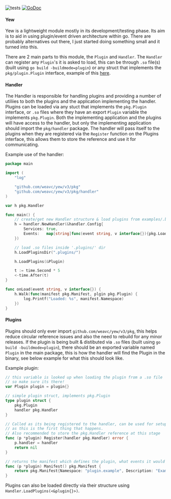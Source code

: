 ![tests](https://github.com/weavc/yew/workflows/Go/badge.svg?branch=master) 
[![GoDoc](https://img.shields.io/static/v1?label=godoc&message=reference&color=blue)](https://pkg.go.dev/github.com/weavc/yew)

#### Yew

Yew is a lightweight module mostly in its development/testing phase. Its aim is to aid in using plugin/event driven architecture within go. There are probably alternatives out there, I just started doing something small and it turned into this.

There are 2 main parts to this module, the `Plugin` and `Handler`. The `Handler` can register any `Plugin`'s it is asked to load, this can be through `.so` file(s) (built using `go build -buildmode=plugin`) or any struct that implements the `pkg/plugin.Plugin` interface, example of this [here](#Plugins).

#### Handler

The Handler is responsible for handling plugins and providing a number of utiliies to both the plugins and the application implementing the handler. Plugins can be loaded via any stuct that implements the `pkg.Plugin` interface, or `.so` files where they have an export `Plugin` variable the implements `pkg.Plugin`. Both the implementing application and the plugins will have access to the handler, but only the implementing application should import the `pkg/handler` package. The handler will pass itself to the plugins when they are registered via the `Register` function on the Plugins interface, this allows them to store the reference and use it for communicating. 

Example use of the handler: 

```go
package main

import (
	"log"

    "github.com/weavc/yew/v3/pkg"
    "github.com/weavc/yew/v3/pkg/handler"
)

var h pkg.Handler

func main() {
	// create/get new Handler structure & load plugins from examples/.bin
	h = handler.NewHandler(&handler.Config{
		Services: true,
		Events:   map[string]func(event string, v interface{}){pkg.LoadedEvent: onLoad},
	})

	// load .so files inside '.plugins/' dir
	h.LoadPluginsDir(".plugins/")

	h.LoadPlugins(&Plugin)

	t := time.Second * 5
	<-time.After(t)
}

func onLoad(event string, v interface{}) {
	h.Walk(func(manifest pkg.Manifest, plgin pkg.Plugin) {
		log.Printf("Loaded: %s", manifest.Namespace)
	})
}
```

#### Plugins

Plugins should only ever import `github.com/weavc/yew/v3/pkg`, this helps reduce circular reference issues and also the need to rebuild for any minor releases. If the plugin is being built & distibuted via `.so` files (built using `go build -buildmode=plugin`), there should be an exported variable named `Plugin` in the main package, this is how the handler will find the Plugin in the binary, see below example for what this should look like.

Example plugin:
```go
// this variable is looked up when loading the plugin from a .so file
// so make sure its there!
var Plugin plugin = plugin{}

// simple plugin struct, implements pkg.Plugin
type plugin struct {
	pkg.Plugin
	handler pkg.Handler
}

// Called as its being registered to the handler, can be used for setup/initialization
// as this is the first thing that happens.
// Also recommended to store the pkg.Handler reference at this stage
func (p *plugin) Register(handler pkg.Handler) error {
	p.handler = handler
	return nil
}

// returns the manifest which defines the plugin, what events it would like to recieve, config etc
func (p *plugin) Manifest() pkg.Manifest {
	return pkg.Manifest{Namespace: "plugin.example", Description: "Example plugin"}
}
```

Plugins can also be loaded directly via their structure using `Handler.LoadPlugins(<&plugin{}>)`.